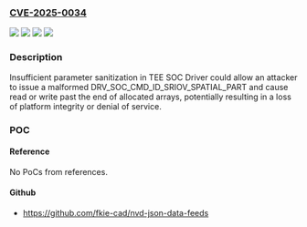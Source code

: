 ### [CVE-2025-0034](https://cve.mitre.org/cgi-bin/cvename.cgi?name=CVE-2025-0034)
![](https://img.shields.io/static/v1?label=Product&message=AMD%20Instinct%E2%84%A2%20MI300X&color=blue)
![](https://img.shields.io/static/v1?label=Product&message=AMD%20Instinct%E2%84%A2%20MI325X&color=blue)
![](https://img.shields.io/static/v1?label=Version&message=&color=brightgreen)
![](https://img.shields.io/static/v1?label=Vulnerability&message=CWE-787%20%20Out-of-bounds%20Write&color=brightgreen)

### Description

Insufficient parameter sanitization in TEE SOC Driver could allow an attacker to issue a malformed DRV_SOC_CMD_ID_SRIOV_SPATIAL_PART and cause read or write past the end of allocated arrays, potentially resulting in a loss of platform integrity or denial of service.

### POC

#### Reference
No PoCs from references.

#### Github
- https://github.com/fkie-cad/nvd-json-data-feeds

